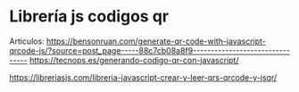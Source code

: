 # Librería js codigos qr
Articulos: 
https://bensonruan.com/generate-qr-code-with-javascript-qrcode-js/?source=post_page-----88c7cb08a8f9--------------------------------
https://tecnops.es/generando-codigo-qr-con-javascript/

https://libreriasjs.com/libreria-javascript-crear-y-leer-qrs-qrcode-y-jsqr/ 

